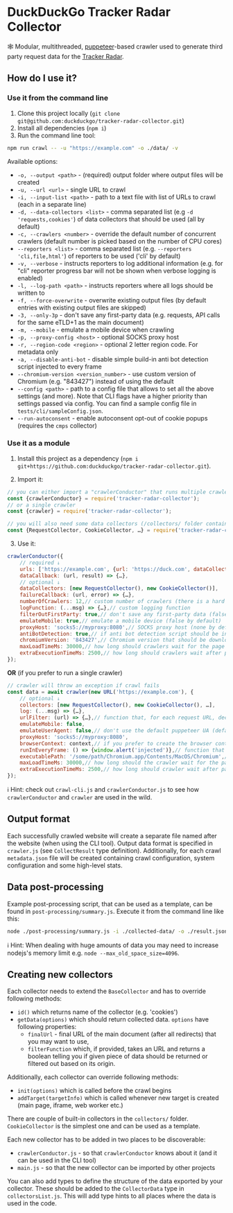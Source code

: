 # DuckDuckGo Tracker Radar Collector
🕸 Modular, multithreaded, [puppeteer](https://github.com/GoogleChrome/puppeteer)-based crawler used to generate third party request data for the [Tracker Radar](https://github.com/duckduckgo/tracker-radar).

## How do I use it?

### Use it from the command line

1. Clone this project locally (`git clone git@github.com:duckduckgo/tracker-radar-collector.git`)
2. Install all dependencies (`npm i`)
3. Run the command line tool:

```sh
npm run crawl -- -u "https://example.com" -o ./data/ -v
```

Available options:

- `-o, --output <path>` - (required) output folder where output files will be created
- `-u, --url <url>` - single URL to crawl
- `-i, --input-list <path>` - path to a text file with list of URLs to crawl (each in a separate line)
- `-d, --data-collectors <list>` - comma separated list (e.g `-d 'requests,cookies'`) of data collectors that should be used (all by default)
- `-c, --crawlers <number>` - override the default number of concurrent crawlers (default number is picked based on the number of CPU cores)
- `--reporters <list>` - comma separated list (e.g. `--reporters 'cli,file,html'`) of reporters to be used ('cli' by default)
- `-v, --verbose` - instructs reporters to log additional information (e.g. for "cli" reporter progress bar will not be shown when verbose logging is enabled)
- `-l, --log-path <path>` - instructs reporters where all logs should be written to
- `-f, --force-overwrite` - overwrite existing output files (by default entries with existing output files are skipped)
- `-3, --only-3p` - don't save any first-party data (e.g. requests, API calls for the same eTLD+1 as the main document)
- `-m, --mobile` - emulate a mobile device when crawling
- `-p, --proxy-config <host>` - optional SOCKS proxy host
- `-r, --region-code <region>` - optional 2 letter region code. For metadata only
- `-a, --disable-anti-bot` - disable simple build-in anti bot detection script injected to every frame
- `--chromium-version <version_number>` - use custom version of Chromium (e.g. "843427") instead of using the default
- `--config <path>` - path to a config file that allows to set all the above settings (and more). Note that CLI flags have a higher priority than settings passed via config. You can find a sample config file in `tests/cli/sampleConfig.json`.
- `--run-autoconsent` - enable autoconsent opt-out of cookie popups (requires the `cmps` collector)

### Use it as a module

1. Install this project as a dependency (`npm i git+https://github.com:duckduckgo/tracker-radar-collector.git`).

2. Import it:

```js
// you can either import a "crawlerConductor" that runs multiple crawlers for you
const {crawlerConductor} = require('tracker-radar-collector');
// or a single crawler
const {crawler} = require('tracker-radar-collector');

// you will also need some data collectors (/collectors/ folder contains all build-in collectors)
const {RequestCollector, CookieCollector, …} = require('tracker-radar-collector');
```

3. Use it:

```js
crawlerConductor({
    // required ↓
    urls: ['https://example.com', {url: 'https://duck.com', dataCollectors: [new ScreenshotCollector()]}, …], // two formats available: first format will use default collectors set below, second format will use custom set of collectors for this one url
    dataCallback: (url, result) => {…},
    // optional ↓
    dataCollectors: [new RequestCollector(), new CookieCollector()],
    failureCallback: (url, error) => {…},
    numberOfCrawlers: 12,// custom number of crawlers (there is a hard limit of 38 though)
    logFunction: (...msg) => {…},// custom logging function
    filterOutFirstParty: true,// don't save any first-party data (false by default)
    emulateMobile: true,// emulate a mobile device (false by default)
    proxyHost: 'socks5://myproxy:8080',// SOCKS proxy host (none by default)
    antiBotDetection: true,// if anti bot detection script should be injected (true by default)
    chromiumVersion: '843427',// Chromium version that should be downloaded and used instead of the default one
    maxLoadTimeMs: 30000,// how long should crawlers wait for the page to load, defaults to 30s
    extraExecutionTimeMs: 2500,// how long should crawlers wait after page loads before collecting data, defaults to 2.5s
});
```

**OR** (if you prefer to run a single crawler)

```js
// crawler will throw an exception if crawl fails
const data = await crawler(new URL('https://example.com'), {
    // optional ↓
    collectors: [new RequestCollector(), new CookieCollector(), …],
    log: (...msg) => {…},
    urlFilter: (url) => {…},// function that, for each request URL, decides if its data should be stored or not
    emulateMobile: false,
    emulateUserAgent: false,// don't use the default puppeteer UA (default true)
    proxyHost: 'socks5://myproxy:8080',
    browserContext: context,// if you prefer to create the browser context yourself (to e.g. use other browser or non-incognito context) you can pass it here (by default crawler will create an incognito context using standard chromium for you)
    runInEveryFrame: () => {window.alert('injected')},// function that should be executed in every frame (main + all subframes)
    executablePath: '/some/path/Chromium.app/Contents/MacOS/Chromium',// path to a custom Chromium installation that should be used instead of the default one
    maxLoadTimeMs: 30000,// how long should the crawler wait for the page to load, defaults to 30s
    extraExecutionTimeMs: 2500,// how long should crawler wait after page loads before collecting data, defaults to 2.5s
});
```

ℹ️ Hint: check out `crawl-cli.js` and `crawlerConductor.js` to see how `crawlerConductor` and `crawler` are used in the wild.

## Output format

Each successfully crawled website will create a separate file named after the website (when using the CLI tool). Output data format is specified in `crawler.js` (see `CollectResult` type definition).
Additionally, for each crawl `metadata.json` file will be created containing crawl configuration, system configuration and some high-level stats. 

## Data post-processing

Example post-processing script, that can be used as a template, can be found in `post-processing/summary.js`. Execute it from the command line like this:

```sh
node ./post-processing/summary.js -i ./collected-data/ -o ./result.json
```

ℹ️ Hint: When dealing with huge amounts of data you may need to increase nodejs's memory limit e.g. `node --max_old_space_size=4096`.

## Creating new collectors

Each collector needs to extend the `BaseCollector` and has to override following methods:

- `id()` which returns name of the collector (e.g. 'cookies')
- `getData(options)` which should return collected data. `options` have following properties:
    - `finalUrl` - final URL of the main document (after all redirects) that you may want to use,
    - `filterFunction` which, if provided, takes an URL and returns a boolean telling you if given piece of data should be returned or filtered out based on its origin.

Additionally, each collector can override following methods:

- `init(options)` which is called before the crawl begins
- `addTarget(targetInfo)` which is called whenever new target is created (main page, iframe, web worker etc.)

There are couple of built-in collectors in the `collectors/` folder. `CookieCollector` is the simplest one and can be used as a template.

Each new collector has to be added in two places to be discoverable:
- `crawlerConductor.js` - so that `crawlerConductor` knows about it (and it can be used in the CLI tool)
- `main.js` - so that the new collector can be imported by other projects

You can also add types to define the structure of the data exported by your collector. These should be added to the `CollectorData` type in `collectorsList.js`. This will add type hints to all places where the data is used in the code.